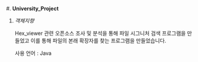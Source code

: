 #. **University_Project**

1. *객체지향*

   Hex_viewer 관련 오픈소스 조사 및 분석을 통해 파일 시그니처 검색 프로그램을 만들었고 이를 통해 파일의 본래 확장자를 찾는 프로그램을 만들었습니다.
   
   사용 언어 : Java
   
